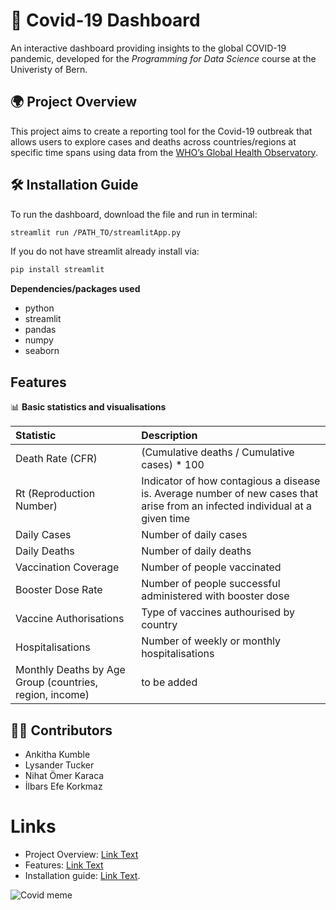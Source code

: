# 🦠 Covid-19 Dashboard 

An interactive dashboard providing insights to the global COVID-19 pandemic, developed for the *Programming for Data Science* course at the Univeristy of Bern. 

## 🌍 Project Overview 

This project aims to create a reporting tool for the Covid-19 outbreak that allows users to explore cases and deaths across countries/regions at specific time spans using data from the [WHO’s Global Health Observatory](https://www.who.int/data/gho).

## 🛠️ Installation Guide 

To run the dashboard, download the file and run in terminal: 
```bash
streamlit run /PATH_TO/streamlitApp.py
```

If you do not have streamlit already install via: 
```python
pip install streamlit
```

**Dependencies/packages used**
- python
- streamlit
- pandas
- numpy
- seaborn

## Features 
📊 **Basic statistics and visualisations**  

| Statistic | Description |
| :------ | :---- |
| Death Rate (CFR) | (Cumulative deaths / Cumulative cases) * 100|
| Rt (Reproduction Number)| Indicator of how contagious a disease is. Average number of new cases that arise from an infected individual at a given time|
| Daily Cases | Number of daily cases |
| Daily Deaths | Number of daily deaths |
| Vaccination Coverage | Number of people vaccinated |
| Booster Dose Rate | Number of people successful administered with booster dose |
| Vaccine Authorisations | Type of vaccines authourised by country |
| Hospitalisations | Number of weekly or monthly hospitalisations |
| Monthly Deaths by Age Group (countries, region, income) | to be added |

## 👨‍💻 Contributors 
- Ankitha Kumble
- Lysander Tucker
- Nihat Ömer Karaca
- İlbars Efe Korkmaz

# Links 
- Project Overview: [Link Text](#Project-Overview/)
- Features: [Link Text](#Features)
- Installation guide: [Link Text](#Installation-Guide).

![Covid meme](https://www.graphicdesignforum.com/uploads/default/original/2X/b/bfda98588e18bedca5818e31c486b76349a3a926.jpeg)

